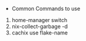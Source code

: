 * Common Commands to use
1. home-manager switch
2. nix-collect-garbage -d
3. cachix use flake-name

